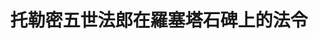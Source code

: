 ---
layout: quote
permalink: /zh-Hant/
langtag: zh-Hant
type: modern
script: Hant
langName: 中文（繁體）
englishLangName: Chinese (Traditional)
title: 托勒密五世法郎在羅塞塔石碑上的法令
quote: 這項法令的副本將以象形文字、民變文字、和希臘文字刻在玄武岩板上，並放在托勒密、永生之神的雕像旁邊的一、二和三等寺廟中。
reference: 托勒密五世法郎在羅塞塔石碑上的法令，公元前196年，大英博物館。
imageAlt: 帶有托勒密五世面孔的硬幣
selectAriaLabel: 選擇一種語言
buttonRandom: 隨機
direction: ltr
---